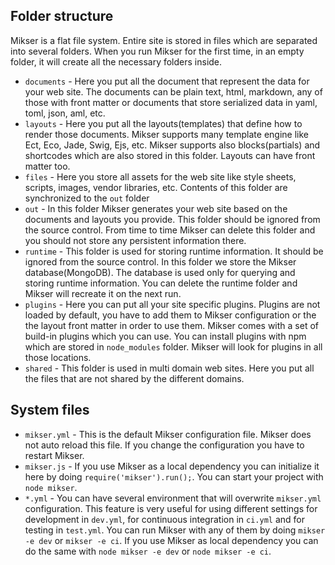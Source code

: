 ## Folder structure
Mikser is a flat file system. Entire site is stored in files which are separated into several folders. When you run Mikser for the first time, in an empty folder, it will create all the necessary folders inside.

* `documents` - Here you put all the document that represent the data for your web site. The documents can be plain text, html, markdown, any of those with front matter or documents that store serialized data in yaml, toml, json, aml, etc.
* `layouts` - Here you put all the layouts(templates) that define how to render those documents. Mikser supports many template engine like Ect, Eco, Jade, Swig, Ejs, etc. Mikser supports also blocks(partials) and shortcodes which are also stored in this folder. Layouts can have front matter too.
* `files` - Here you store all assets for the web site like style sheets, scripts, images, vendor libraries, etc. Contents of this folder are synchronized to the `out` folder
* `out` - In this folder Mikser generates your web site based on the documents and layouts you provide. This folder should be ignored from the source control. From time to time Mikser can delete this folder and you should not store any persistent information there. 
* `runtime` - This folder is used for storing runtime information. It should be ignored from the source control. In this folder we store the Mikser database(MongoDB). The database is used only for querying and storing runtime information. You can delete the runtime folder and Mikser will recreate it on the next run.
* `plugins` - Here you can put all your site specific plugins. Plugins are not loaded by default, you have to add them to Mikser configuration or the the layout front matter in order to use them. Mikser comes with a set of build-in plugins which you can use. You can install plugins with npm which are stored in `node_modules` folder. Mikser will look for plugins in all those locations.
* `shared` - This folder is used in multi domain web sites. Here you put all the files that are not shared by the different domains.

## System files
* `mikser.yml` - This is the default Mikser configuration file. Mikser does not auto reload this file. If you change the configuration you have to restart Mikser.
* `mikser.js` - If you use Mikser as a local dependency you can initialize it here by doing `require('mikser').run();`. You can start your project with `node mikser`.
* `*.yml` - You can have several environment that will overwrite `mikser.yml` configuration. This feature is very useful for using different settings for development in `dev.yml`, for continuous integration in `ci.yml` and for testing in `test.yml`. You can run Mikser with any of them by doing `mikser -e dev` or `mikser -e ci`. If you use Mikser as local dependency you can do the same with `node mikser -e dev` or `node mikser -e ci`.